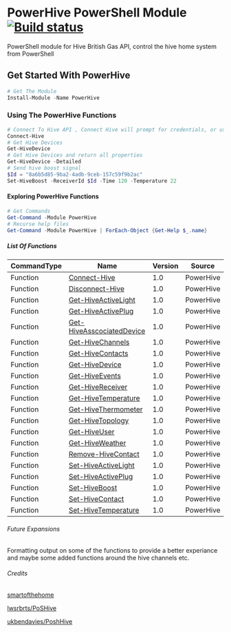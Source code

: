 # PowerHive PowerShell Module [![Build status](https://ci.appveyor.com/api/projects/status/fftqxp4cqegto2b3?svg=true)](https://ci.appveyor.com/project/pm091/PowerHive)


 PowerShell module for Hive British Gas API, control the hive home system from PowerShell

## Get Started With PowerHive

 ```powershell
# Get The Module
Install-Module -Name PowerHive
 ```

### Using The PowerHive Functions

 ```powershell
 # Connect To Hive API , Connect Hive will prompt for credentials, or use get-help connect-hive for details
 Connect-Hive
 # Get Hive Devices
 Get-HiveDevice
 # Get Hive Devices and return all properties
 Get-HiveDevice -Detailed
 # Send hive boost signal
 $Id = "8a6b5d85-9ba2-4adb-9ceb-157c59f9b2ac"
 Set-HiveBoost -ReceiverId $Id -Time 120 -Temperature 22
 ```

#### Exploring PowerHive Functions

 ```powershell
 # Get Commands
 Get-Command -Module PowerHive
 # Recurse help files
 Get-Command -Module PowerHive | ForEach-Object {Get-Help $_.name}
 ```

##### List Of Functions

| CommandType  |   Name  |  Version |  Source |
|--------------|---------|----------|---------|
| Function     | [Connect-Hive](Docs/Connect-Hive.md) | 1.0 | PowerHive |
| Function     | [Disconnect-Hive](Docs/Disconnect-Hive.md) | 1.0 | PowerHive |
| Function     | [Get-HiveActiveLight](Docs/Get-HiveActiveLight.md) | 1.0 | PowerHive |
| Function     | [Get-HiveActivePlug](Docs/Get-HiveActivePlug.md) | 1.0 | PowerHive |
| Function     | [Get-HiveAsscociatedDevice](Docs/Get-HiveAsscociatedDevice.md) | 1.0 | PowerHive |
| Function     | [Get-HiveChannels](Docs/Get-HiveChannels.md) | 1.0 | PowerHive |
| Function     | [Get-HiveContacts](Docs/Get-HiveContacts.md) | 1.0 | PowerHive |
| Function     | [Get-HiveDevice](Docs/Get-HiveDevice.md) | 1.0 | PowerHive |
| Function     | [Get-HiveEvents](Docs/Get-HiveEvents.md) | 1.0 | PowerHive |
| Function     | [Get-HiveReceiver](Docs/Get-HiveReceiver.md) | 1.0 | PowerHive |
| Function     | [Get-HiveTemperature](Docs/Get-HiveTemperature.md) | 1.0 | PowerHive |
| Function     | [Get-HiveThermometer](Docs/Get-HiveThermometer.md) | 1.0 | PowerHive |
| Function     | [Get-HiveTopology](Docs/Get-HiveTopology.md) | 1.0 | PowerHive |
| Function     | [Get-HiveUser](Docs/Get-HiveUser.md) | 1.0 | PowerHive |
| Function     | [Get-HiveWeather](Docs/Get-HiveWeather.md) | 1.0 | PowerHive |
| Function     | [Remove-HiveContact](Docs/Remove-HiveContact.md) | 1.0 | PowerHive |
| Function     | [Set-HiveActiveLight](Docs/Set-HiveActiveLight.md) | 1.0 | PowerHive |
| Function     | [Set-HiveActivePlug](Docs/Set-HiveActivePlug.md) | 1.0 | PowerHive |
| Function     | [Set-HiveBoost](Docs/Set-HiveBoost.md) | 1.0 | PowerHive |
| Function     | [Set-HiveContact](Docs/Set-HiveContact.md) | 1.0 | PowerHive |
| Function     | [Set-HiveTemperature](Docs/Set-HiveTemperature.md) | 1.0 | PowerHive |

###### Future Expansions

Formatting output on some of the functions to provide a better experiance and maybe some added functions around the hive channels etc.

###### Credits

[smartofthehome](http://www.smartofthehome.com/2016/05/hive-rest-api-v6/)

[lwsrbrts/PoSHive](https://github.com/lwsrbrts/PoSHive)

[ukbendavies/PoshHive](https://github.com/ukbendavies/PoshHive)
